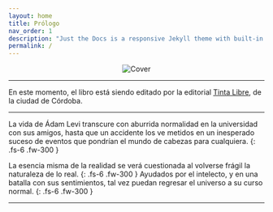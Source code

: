 ```yaml
---
layout: home
title: Prólogo
nav_order: 1
description: "Just the Docs is a responsive Jekyll theme with built-in search that is easily customizable and hosted on GitHub Pages."
permalink: /
---
```


<p align="center"> <img src="https://kierprev.github.io/DentroDelOrigen/assets/images/Cover-web.jpg" alt="Cover"/> </p>

---

En este momento, el libro está siendo editado por la editorial <a href="https://tintalibre.com.ar/">Tinta Libre</a>, de la ciudad de Córdoba.

---

La vida de Ádam Levi transcure con aburrida normalidad en la universidad con sus amigos, hasta que un accidente los ve metidos en un inesperado suceso de eventos que pondrían el mundo de cabezas para cualquiera.
{: .fs-6 .fw-300 }

La esencia misma de la realidad se verá cuestionada al volverse frágil la naturaleza de lo real.
{: .fs-6 .fw-300 }
Ayudados por el intelecto, y en una batalla con sus sentimientos, tal vez puedan regresar el universo a su curso normal.
{: .fs-6 .fw-300 }

---


